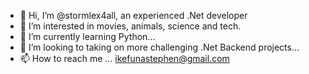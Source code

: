 - 👋 Hi, I’m @stormlex4all, an experienced .Net developer
- 👀 I’m interested in movies, animals, science and tech.
- 🌱 I’m currently learning Python...
- 💞️ I’m looking to taking on more challenging .Net Backend projects...
- 📫 How to reach me ... ikefunastephen@gmail.com

<!---
stormlex4all/stormlex4all is a ✨ special ✨ repository because its `README.md` (this file) appears on your GitHub profile.
You can click the Preview link to take a look at your changes.
--->
